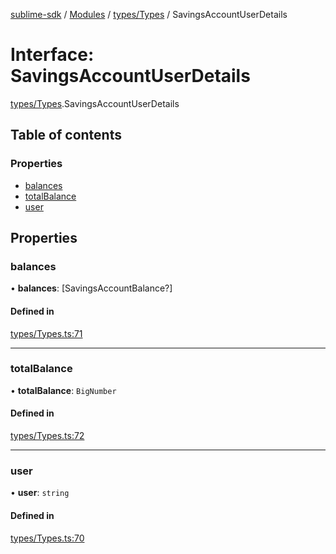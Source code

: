 [sublime-sdk](../README.md) / [Modules](../modules.md) / [types/Types](../modules/types_Types.md) / SavingsAccountUserDetails

# Interface: SavingsAccountUserDetails

[types/Types](../modules/types_Types.md).SavingsAccountUserDetails

## Table of contents

### Properties

- [balances](types_Types.SavingsAccountUserDetails.md#balances)
- [totalBalance](types_Types.SavingsAccountUserDetails.md#totalbalance)
- [user](types_Types.SavingsAccountUserDetails.md#user)

## Properties

### balances

• **balances**: [SavingsAccountBalance?]

#### Defined in

[types/Types.ts:71](https://github.com/akshay111meher/sublime-sdk/blob/2f51fa9/src/types/Types.ts#L71)

___

### totalBalance

• **totalBalance**: `BigNumber`

#### Defined in

[types/Types.ts:72](https://github.com/akshay111meher/sublime-sdk/blob/2f51fa9/src/types/Types.ts#L72)

___

### user

• **user**: `string`

#### Defined in

[types/Types.ts:70](https://github.com/akshay111meher/sublime-sdk/blob/2f51fa9/src/types/Types.ts#L70)
